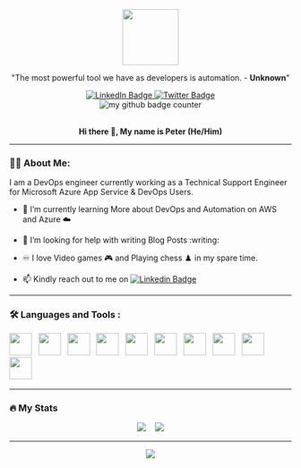 <div id="header" align="center">
  <img src="https://media.giphy.com/media/3Xw8jY3zbFRtFd6eK8/giphy.gif" width="100"/>
</div>

<p align="center">"The most powerful tool we have as developers is automation. - <strong>Unknown</strong>"</p>

<div id="badges" align="center">
  <a href="https://https://www.linkedin.com/in/abolude-peter/">
    <img src="https://img.shields.io/badge/LinkedIn-blue?style=for-the-badge&logo=linkedin&logoColor=white" alt="LinkedIn Badge"/>
  </a>
  </a>
  <a href="https://twitter.com/CFCIfe">
    <img src="https://img.shields.io/badge/Twitter-blue?style=for-the-badge&logo=twitter&logoColor=white" alt="Twitter Badge"/>
  </a>
</div>
<div id="header" align="center">
<img src="https://komarev.com/ghpvc/?username=CFCIfe&style=flat-square&color=blue" alt="my github badge counter" />
</div>
<br />
<p align="center">  <strong> Hi there 👋, My name is Peter (He/Him)</strong> </p>

---

### :technologist: **About Me**:

I am a DevOps engineer currently working as a Technical Support Engineer for Microsoft Azure App Service & DevOps Users.

- 🌱 I’m currently learning More about DevOps and Automation on AWS and Azure :cloud:

- 🤔 I’m looking for help with writing Blog Posts :writing:

- :infinity: I love Video games :video_game: and Playing chess :chess_pawn:  in my spare time.

- :mailbox: Kindly reach out to me on [![Linkedin Badge](https://img.shields.io/badge/-Peter-blue?style=flat&logo=Linkedin&logoColor=white)](https://https://www.linkedin.com/in/abolude-peter/)

---

### :hammer_and_wrench: Languages and Tools :
<div>
<img src="https://cdn.jsdelivr.net/gh/devicons/devicon/icons/linux/linux-original.svg" width="40" height="40"/>&nbsp;&nbsp;
<img src="https://cdn.jsdelivr.net/gh/devicons/devicon/icons/amazonwebservices/amazonwebservices-original-wordmark.svg" width="40" height="40"/>&nbsp;&nbsp;
<img src="https://cdn.jsdelivr.net/gh/devicons/devicon/icons/azure/azure-original-wordmark.svg" width="40" height="40"/>&nbsp;&nbsp;
<img src="https://cdn.jsdelivr.net/gh/devicons/devicon/icons/docker/docker-original-wordmark.svg" width="40" height="40"/>&nbsp;&nbsp;
<img src="https://cdn.jsdelivr.net/gh/devicons/devicon/icons/kubernetes/kubernetes-plain-wordmark.svg" width="40" height="40"/>&nbsp;&nbsp;
<img src="https://cdn.jsdelivr.net/gh/devicons/devicon/icons/nodejs/nodejs-original-wordmark.svg" width="40" height="40"/>&nbsp;&nbsp;
<img src="https://cdn.jsdelivr.net/gh/devicons/devicon/icons/react/react-original-wordmark.svg" width="40" height="40"/>&nbsp;&nbsp;
<img src="https://cdn.jsdelivr.net/gh/devicons/devicon/icons/ansible/ansible-original-wordmark.svg" width="40" height="40"/>&nbsp;&nbsp;
<img src="https://cdn.jsdelivr.net/gh/devicons/devicon/icons/git/git-original-wordmark.svg" width="40" height="40"/>&nbsp;&nbsp;
<img src="https://cdn.jsdelivr.net/gh/devicons/devicon/icons/postgresql/postgresql-original-wordmark.svg" width="40" height="40"/>&nbsp;&nbsp;
</div>

---

### :fire: My Stats

<div id="stats" align="center">
<img src="http://github-readme-streak-stats.herokuapp.com?user=CFCIFE&theme=dark&date_format=M%20j%5B%2C%20Y%5D" />&nbsp;&nbsp;&nbsp;
<img src="https://github-readme-stats.vercel.app/api/top-langs/?username=CFCIFE&layout=compact&theme=vision-friendly-dark" />
</div>

---

<div id="jokes" align="center">
<img src="https://readme-jokes.vercel.app/api?hideBorder&theme=cobalt"/>
</div>
